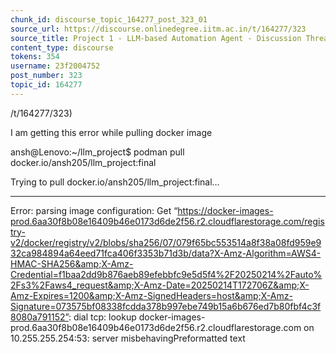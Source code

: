 ```yaml
---
chunk_id: discourse_topic_164277_post_323_01
source_url: https://discourse.onlinedegree.iitm.ac.in/t/164277/323
source_title: Project 1 - LLM-based Automation Agent - Discussion Thread [TDS Jan 2025]
content_type: discourse
tokens: 354
username: 23f2004752
post_number: 323
topic_id: 164277
---
```


/t/164277/323)

I am getting this error while pulling docker image

ansh@Lenovo:~/llm_project$ podman pull docker.io/ansh205/llm_project:final

Trying to pull docker.io/ansh205/llm_project:final…

---

Error: parsing image configuration: Get “https://docker-images-prod.6aa30f8b08e16409b46e0173d6de2f56.r2.cloudflarestorage.com/registry-v2/docker/registry/v2/blobs/sha256/07/079f65bc553514a8f38a08fd959e932ca984894a64eed71fca406f3353b71d3b/data?X-Amz-Algorithm=AWS4-HMAC-SHA256&amp;X-Amz-Credential=f1baa2dd9b876aeb89efebbfc9e5d5f4%2F20250214%2Fauto%2Fs3%2Faws4_request&amp;X-Amz-Date=20250214T172706Z&amp;X-Amz-Expires=1200&amp;X-Amz-SignedHeaders=host&amp;X-Amz-Signature=073575bf08338fcdda378b997ebe749b15a6b676ed7b80fbf4c3f8080a791152”: dial tcp: lookup docker-images-prod.6aa30f8b08e16409b46e0173d6de2f56.r2.cloudflarestorage.com on 10.255.255.254:53: server misbehavingPreformatted text
